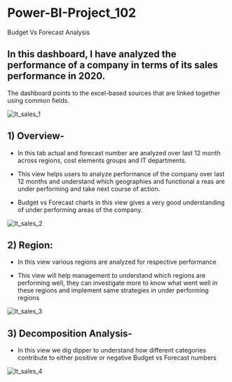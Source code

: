 # Power-BI-Project_102
Budget Vs Forecast Analysis

## In this dashboard, I have analyzed the performance of a company in terms of its sales performance in 2020.
The dashboard points to the excel-based sources that are linked together using common fields.

![It_sales_1](https://user-images.githubusercontent.com/61430361/103798743-23ac8480-5070-11eb-82e8-094e894e50b9.JPG)

## 1) Overview- 

  - In this tab actual and forecast number are analyzed over last 12 month across regions, cost elements groups and IT departments.
    
   - This view helps users to analyze performance of the company over last 12 months and understand which geographies and functional a
    reas are under  performing and take next course of action.  
    
   - Budget vs Forecast charts in this view gives a very  good understanding of under performing areas of the company.
    

![It_sales_2](https://user-images.githubusercontent.com/61430361/103798962-6e2e0100-5070-11eb-939f-7298f2d1f9ae.JPG)


## 2)  Region:

  - In this view various regions are analyzed for respective performance

  - This view will help management to understand which regions are performing well, they can investigate more to know what went well in these regions and implement same strategies in under performing regions

![It_sales_3](https://user-images.githubusercontent.com/61430361/103799119-a9303480-5070-11eb-9323-476d761e6712.JPG)


## 3) Decomposition Analysis-

  - In this view we dig dipper to understand how different categories contribute to either positive or negative Budget vs Forecast numbers
  
![It_sales_4](https://user-images.githubusercontent.com/61430361/103799278-e3013b00-5070-11eb-8a46-e2add2acf22e.JPG)





